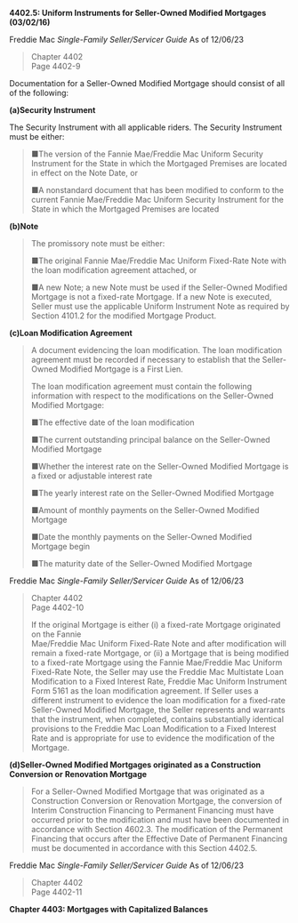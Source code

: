 **4402.5: Uniform Instruments for Seller-Owned Modified Mortgages
(03/02/16)**

Freddie Mac *Single-Family Seller/Servicer Guide* As of 12/06/23

> Chapter 4402\
> Page 4402-9

Documentation for a Seller-Owned Modified Mortgage should consist of all
of the following:

**(a)Security Instrument**

The Security Instrument with all applicable riders. The Security
Instrument must be either:

> ■The version of the Fannie Mae/Freddie Mac Uniform Security Instrument
> for the State in which the Mortgaged Premises are located in effect on
> the Note Date, or
>
> ■A nonstandard document that has been modified to conform to the
> current Fannie Mae/Freddie Mac Uniform Security Instrument for the
> State in which the Mortgaged Premises are located

**(b)Note**

> The promissory note must be either:
>
> ■The original Fannie Mae/Freddie Mac Uniform Fixed-Rate Note with the
> loan modification agreement attached, or
>
> ■A new Note; a new Note must be used if the Seller-Owned Modified
> Mortgage is not a fixed-rate Mortgage. If a new Note is executed,
> Seller must use the applicable Uniform Instrument Note as required by
> Section 4101.2 for the modified Mortgage Product.

**(c)Loan Modification Agreement**

> A document evidencing the loan modification. The loan modification
> agreement must be recorded if necessary to establish that the
> Seller-Owned Modified Mortgage is a First Lien.
>
> The loan modification agreement must contain the following information
> with respect to the modifications on the Seller-Owned Modified
> Mortgage:
>
> ■The effective date of the loan modification
>
> ■The current outstanding principal balance on the Seller-Owned
> Modified Mortgage
>
> ■Whether the interest rate on the Seller-Owned Modified Mortgage is a
> fixed or adjustable interest rate
>
> ■The yearly interest rate on the Seller-Owned Modified Mortgage
>
> ■Amount of monthly payments on the Seller-Owned Modified Mortgage
>
> ■Date the monthly payments on the Seller-Owned Modified Mortgage begin
>
> ■The maturity date of the Seller-Owned Modified Mortgage

Freddie Mac *Single-Family Seller/Servicer Guide* As of 12/06/23

> Chapter 4402\
> Page 4402-10
>
> If the original Mortgage is either (i) a fixed-rate Mortgage
> originated on the Fannie\
> Mae/Freddie Mac Uniform Fixed-Rate Note and after modification will
> remain a fixed-rate Mortgage, or (ii) a Mortgage that is being
> modified to a fixed-rate Mortgage using the Fannie Mae/Freddie Mac
> Uniform Fixed-Rate Note, the Seller may use the Freddie Mac Multistate
> Loan Modification to a Fixed Interest Rate, Freddie Mac Uniform
> Instrument Form 5161 as the loan modification agreement. If Seller
> uses a different instrument to evidence the loan modification for a
> fixed-rate Seller-Owned Modified Mortgage, the Seller represents and
> warrants that the instrument, when completed, contains substantially
> identical provisions to the Freddie Mac Loan Modification to a Fixed
> Interest Rate and is appropriate for use to evidence the modification
> of the Mortgage.

**(d)Seller-Owned Modified Mortgages originated as a Construction
Conversion or** **Renovation Mortgage**

> For a Seller-Owned Modified Mortgage that was originated as a
> Construction Conversion or Renovation Mortgage, the conversion of
> Interim Construction Financing to Permanent Financing must have
> occurred prior to the modification and must have been documented in
> accordance with Section 4602.3. The modification of the Permanent
> Financing that occurs after the Effective Date of Permanent Financing
> must be documented in accordance with this Section 4402.5.

Freddie Mac *Single-Family Seller/Servicer Guide* As of 12/06/23

> Chapter 4402\
> Page 4402-11

**Chapter 4403: Mortgages with Capitalized Balances**